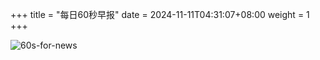 +++
title = "每日60秒早报"
date = 2024-11-11T04:31:07+08:00
weight = 1
+++

![60s-for-news](/img/zaobao/zaobao.png "由 ALAPI 提供支持")
